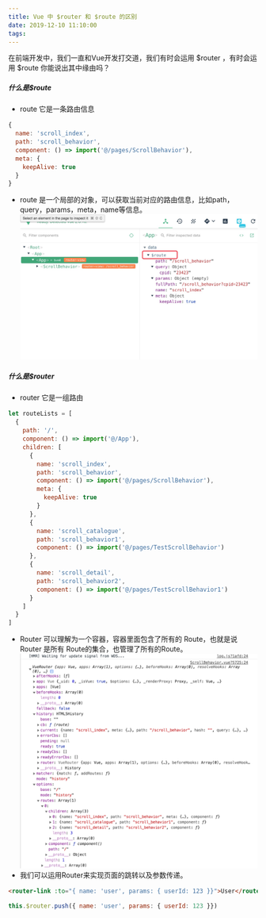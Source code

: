 ```yaml
---
title: Vue 中 $router 和 $route 的区别
date: 2019-12-10 11:10:00
tags:
---
```

在前端开发中，我们一直和Vue开发打交道，我们有时会运用 $router ，有时会运用 $route 你能说出其中缘由吗？
<!-- more -->
##### 什么是$route
- route 它是一条路由信息
```js
{
  name: 'scroll_index',
  path: 'scroll_behavior',
  component: () => import('@/pages/ScrollBehavior'),
  meta: {
    keepAlive: true
  }
}
```
- route 是一个局部的对象，可以获取当前对应的路由信息，比如path，query，params，meta，name等信息。
![route](/images/vue/route.jpg)

##### 什么是$router
- router 它是一组路由
```js
let routeLists = [
  {
    path: '/',
    component: () => import('@/App'),
    children: [
      {
        name: 'scroll_index',
        path: 'scroll_behavior',
        component: () => import('@/pages/ScrollBehavior'),
        meta: {
          keepAlive: true
        }
      },
      {
        name: 'scroll_catalogue',
        path: 'scroll_behavior1',
        component: () => import('@/pages/TestScrollBehavior')
      },
      {
        name: 'scroll_detail',
        path: 'scroll_behavior2',
        component: () => import('@/pages/TestScrollBehavior1')
      }
    ]
  }
]
```
- Router 可以理解为一个容器，容器里面包含了所有的 Route，也就是说 Router 是所有 Route的集合，也管理了所有的Route。
![router](/images/vue/router.jpg)
- 我们可以运用Router来实现页面的跳转以及参数传递。

```html
<router-link :to="{ name: 'user', params: { userId: 123 }}">User</router-link>
```

```js
this.$router.push({ name: 'user', params: { userId: 123 }})
```
